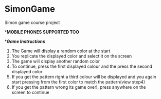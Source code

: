 # SimonGame
Simon game course project

***MOBILE PHONES SUPPORTED TOO**

********Game Instructions*******
 1. The Game will display a random color at the start
 2. You replicate the displayed color and select it on the screen
 3. The game will display another random color
 4. To continue, press the first displayed colour and the press the second displayed color
 5. If you get the pattern right a third colour will be displayed and you again start pressing from the first color to match the pattern(view step4)
 6. If you get the pattern wrong its game over!, press anywhere on the screen to continue
